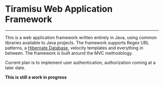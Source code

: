 # Tiramisu Web Application Framework

---

This is a web application framework written entirely in Java, using common libraries available to Java projects.
The framework supports Regex URL patterns, a [Hibernate Database](http://docs.jboss.org/hibernate/orm/5.2/javadocs/org/hibernate/dialect/package-summary.html), velocity templates and everything in between. The framework is built around the MVC methodology.

Current plan is to implement user authentication, authorization coming at a later date.

**This is still a work in progress**